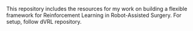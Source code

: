 This repository includes the resources for my work on building a flexible framework for Reinforcement Learning in Robot-Assisted Surgery. 
For setup, follow dVRL repository.
